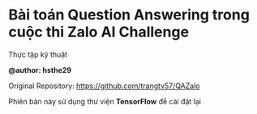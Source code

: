 # Bài toán Question Answering trong cuộc thi Zalo AI Challenge
Thực tập kỹ thuật

**@author: hsthe29**

Original Repository: https://github.com/trangtv57/QAZalo

Phiên bản này sử dụng thư viện **TensorFlow** để cài đặt lại